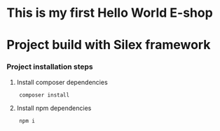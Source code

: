 This is my first Hello World E-shop
===================================

# Project build with Silex framework

### Project installation steps

1. Install composer dependencies

```
    composer install
```

2. Install npm dependencies

```
    npm i
```
